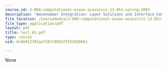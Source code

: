 ```yaml
---
course_id: 2-068-computational-ocean-acoustics-13-853-spring-2003
description: 'Wavenumber Integration: Layer Solutions and Interface Conditions'
file_location: /coursemedia/2-068-computational-ocean-acoustics-13-853-spring-2003/dc6b012393aaf187c09432f5519266b1_lect_61.pdf
file_type: application/pdf
layout: pdf
title: lect_61.pdf
type: course
uid: dc6b012393aaf187c09432f5519266b1

---
```

None